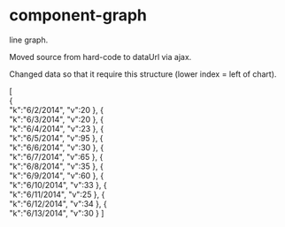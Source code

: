 component-graph
================

line graph. 

Moved source from hard-code to dataUrl via ajax.

Changed data so that it require this structure (lower index = left of chart). 

[  
   {  
      "k":"6/2/2014",
      "v":20
   },
   {  
      "k":"6/3/2014",
      "v":20
   },
   {  
      "k":"6/4/2014",
      "v":23
   },
   {  
      "k":"6/5/2014",
      "v":95
   },
   {  
      "k":"6/6/2014",
      "v":30
   },
   {  
      "k":"6/7/2014",
      "v":65
   },
   {  
      "k":"6/8/2014",
      "v":35
   },
   {  
      "k":"6/9/2014",
      "v":60
   },
   {  
      "k":"6/10/2014",
      "v":33
   },
   {  
      "k":"6/11/2014",
      "v":25
   },
   {  
      "k":"6/12/2014",
      "v":34
   },
   {  
      "k":"6/13/2014",
      "v":30
   }
]

